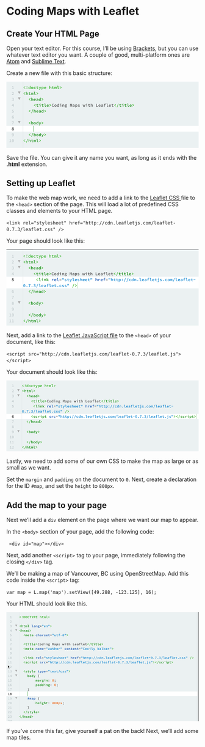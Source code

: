 # Coding Maps with Leaflet
## Create Your HTML Page

Open your text editor. For this course, I’ll be using [Brackets](http://brackets.io "Brackets Text Editor"), but you can use whatever text editor you want. A couple of good, multi-platform ones are [Atom](http://atom.io "Atom text editor") and [Sublime Text](http://sublimetext.com "Sublime Text").

Create a new file with this basic structure:

![Basic HTML Page](/images/HTML01.png)

Save the file. You can give it any name you want, as long as it ends with the **.html** extension.

## Setting up Leaflet
To make the web map work, we need to add a link to the [Leaflet CSS ](https://cdnjs.cloudflare.com/ajax/libs/leaflet/0.7.3/leaflet.css)file to the ```<head>``` section of the page. This will load a lot of predefined CSS classes and elements to your HTML page.

`<link rel="stylesheet" href="http://cdn.leafletjs.com/leaflet-0.7.3/leaflet.css" />`

Your page should look like this:

![HTML Step 2 - add Leaflet CSS](/images/HTML02.png "HTML Sample 02")

Next, add a link to the [Leaflet JavaScript file](http://cdn.leafletjs.com/leaflet-0.7.3/leaflet.js "Leaflet JavaScript library") to the ```<head>``` of your document, like this:

`<script src="http://cdn.leafletjs.com/leaflet-0.7.3/leaflet.js"></script>`

Your document should look like this:

![Coding Maps with Leaflet - Step 3 - Add Leaflet js](images/HTML03.png "Coding Maps with Leaflet - Step 3")

Lastly, we need to add some of our own CSS to make the map as large or as small as we want.

Set the `margin` and `padding` on the document to ```0```. Next, create a declaration for the ID `#map`, and set the `height` to `800px`.

## Add the map to your page
Next we’ll add a `div` element on the page where we want our map to appear.

In the `<body>` section of your page, add the following code:

` <div id="map"></div>`

Next, add another `<script>` tag to your page, immediately following the closing `</div>` tag.

We’ll be making a map of Vancouver, BC using OpenStreetMap. Add this code inside the `<script>` tag:

`var map = L.map('map').setView([49.288, -123.125], 16);`

Your HTML should look like this.


![Coding Maps with Leaflet - Step 4 - Add style declaration](/images/HTML04.png)


If you’ve come this far, give yourself a pat on the back! Next, we’ll add some map tiles.
